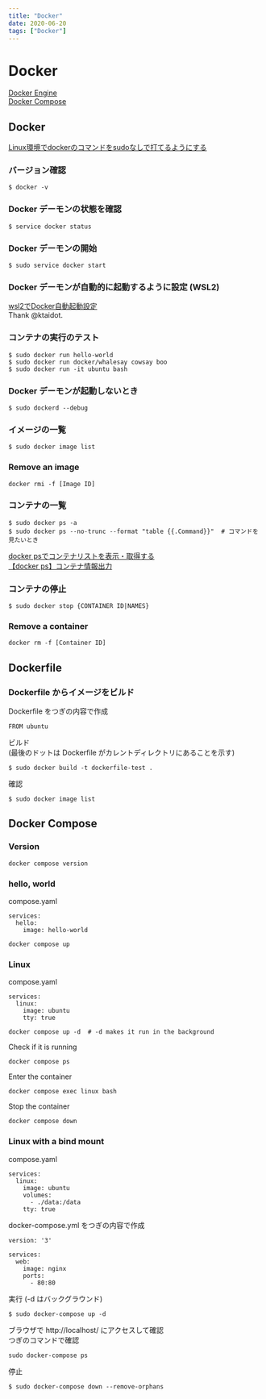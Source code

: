 ```yaml
---
title: "Docker"
date: 2020-06-20
tags: ["Docker"]
---
```


# Docker

[Docker Engine](https://docs.docker.com/engine/)  
[Docker Compose](https://docs.docker.com/compose/)

## Docker

[Linux環境でdockerのコマンドをsudoなしで打てるようにする](https://hodalog.com/execute-docker-command-in-linux-without-sudo/)

### バージョン確認

```
$ docker -v
```

### Docker デーモンの状態を確認

```
$ service docker status
```

### Docker デーモンの開始

```
$ sudo service docker start
```

### Docker デーモンが自動的に起動するように設定 (WSL2)

[wsl2でDocker自動起動設定](https://qiita.com/ktaidot/items/949d358163bbbad5a91e)  
Thank @ktaidot.

### コンテナの実行のテスト

```
$ sudo docker run hello-world
$ sudo docker run docker/whalesay cowsay boo
$ sudo docker run -it ubuntu bash
```

### Docker デーモンが起動しないとき

```
$ sudo dockerd --debug
```

### イメージの一覧

```
$ sudo docker image list
```

### Remove an image

```
docker rmi -f [Image ID]
```

### コンテナの一覧

```
$ sudo docker ps -a
$ sudo docker ps --no-trunc --format "table {{.Command}}"  # コマンドを見たいとき
```

[docker psでコンテナリストを表示・取得する](https://unskilled.site/docker-ps%E3%81%A7%E3%82%B3%E3%83%B3%E3%83%86%E3%83%8A%E3%83%AA%E3%82%B9%E3%83%88%E3%82%92%E8%A1%A8%E7%A4%BA%E3%83%BB%E5%8F%96%E5%BE%97%E3%81%99%E3%82%8B/)  
[【docker ps】コンテナ情報出力](https://qiita.com/chihiro/items/3162a484fd257e114c18)

### コンテナの停止

```
$ sudo docker stop {CONTAINER ID|NAMES}
```

### Remove a container

```
docker rm -f [Container ID]
```

## Dockerfile

### Dockerfile からイメージをビルド

Dockerfile をつぎの内容で作成

```
FROM ubuntu
```

ビルド  
(最後のドットは Dockerfile がカレントディレクトリにあることを示す)

```
$ sudo docker build -t dockerfile-test .
```

確認

```
$ sudo docker image list
```

## Docker Compose

### Version

```
docker compose version
```

### hello, world

compose.yaml  

```
services:
  hello:
    image: hello-world
```

```
docker compose up
```

### Linux

compose.yaml  

```
services:
  linux:
    image: ubuntu
    tty: true
```

```
docker compose up -d  # -d makes it run in the background
```

Check if it is running  

```
docker compose ps
```

Enter the container  

```
docker compose exec linux bash
```

Stop the container  

```
docker compose down
```

### Linux with a bind mount

compose.yaml  

```
services:
  linux:
    image: ubuntu
    volumes:
      - ./data:/data
    tty: true
```

docker-compose.yml をつぎの内容で作成

```
version: '3'

services:
  web:
    image: nginx
    ports:
      - 80:80
```

実行 (-d はバックグラウンド)

```
$ sudo docker-compose up -d
```

ブラウザで http://localhost/ にアクセスして確認  
つぎのコマンドで確認

```
sudo docker-compose ps
```

停止

```
$ sudo docker-compose down --remove-orphans
```
